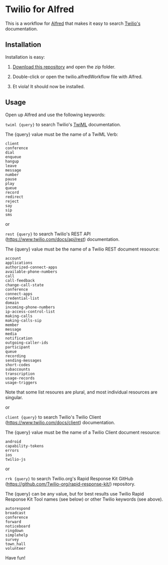 # Twilio for Alfred

This is a workflow for [Alfred](http://www.alfredapp.com/) that makes it easy to search [Twilio's](https://twilio.com) documentation.

## Installation

Installation is easy:

1. [Download this repository](https://github.com/phalt/twilio_alfred/archive/master.zip) and open the zip folder.

2. Double-click or open the twilio.alfredWorkflow file with Alfred.

3. Et viola! It should now be installed.

## Usage

Open up Alfred and use the following keywords:

```twiml {query}``` to search Twilio's [TwiML](https://www.twilio.com/docs/api/twiml) documentation.

The {query} value must be the name of a TwiML Verb:

```
client
conference
dial
enqueue
hangup
leave
message
number
pause
play
queue
record
redirect
reject
say
sip
sms

```

or

```rest {query}``` to search Twilio's REST API (https://www.twilio.com/docs/api/rest) documentation.

The {query} value must be the name of a Twilio REST document resource:

```
account
applications
authorized-connect-apps
available-phone-numbers
call
call-feedback
change-call-state
conference
connect-apps
credential-list
domain
incoming-phone-numbers
ip-access-control-list
making-calls
making-calls-sip
member
message
media
notification
outgoing-caller-ids
participant
queue
recording
sending-messages
short-codes
subaccounts
transcription
usage-records
usage-triggers
```

Note that some list resoures are plural, and most individual resources are singular.

or

```client {query}``` to search Twilio's Twilio Client (https://www.twilio.com/docs/client) documentation.

The {query} value must be the name of a Twilio Client document resource:

```
android
capability-tokens
errors
ios
twilio-js
```

or

```rrk {query}``` to search Twilio.org's Rapid Response Kit GitHub (https://github.com/Twilio-org/rapid-response-kit/) repository.

The {query} can be any value, but for best results use Twilio Rapid Response Kit Tool names (see below) or other Twilio keywords (see above).

```
autorespond
broadcast
conference
forward
noticeboard
ringdown
simplehelp
survey
town_hall
volunteer
```

Have fun!
